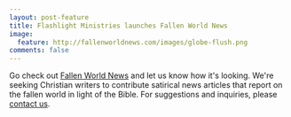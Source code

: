 ```yaml
---
layout: post-feature
title: Flashlight Ministries launches Fallen World News
image:
  feature: http://fallenworldnews.com/images/globe-flush.png
comments: false
---
```


Go check out [Fallen World News](http://fallenworldnews.com) and let us know how it's looking.  We're seeking Christian writers to contribute satirical news articles that report on the fallen world in light of the Bible.  For suggestions and inquiries, please [contact us](/contact/).
